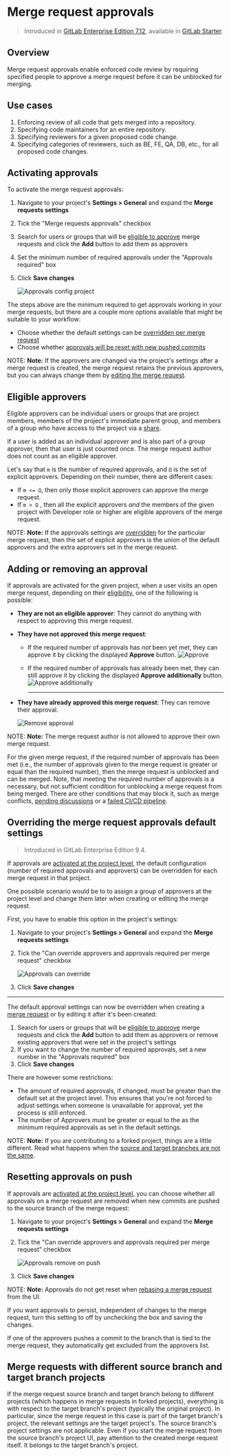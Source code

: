 # Merge request approvals

> Introduced in [GitLab Enterprise Edition 7.12](https://about.gitlab.com/2015/06/22/gitlab-7-12-released/#merge-request-approvers-ee-only), available in [GitLab Starter](https://about.gitlab.com/products/).

## Overview

Merge request approvals enable enforced code review by requiring specified people to approve a merge request before it can be unblocked for merging.

## Use cases

1. Enforcing review of all code that gets merged into a repository.
2. Specifying code maintainers for an entire repository.
3. Specifying reviewers for a given proposed code change.
4. Specifying categories of reviewers, such as BE, FE, QA, DB, etc., for all proposed code changes.

## Activating approvals

To activate the merge request approvals:

1. Navigate to your project's **Settings > General** and expand the
   **Merge requests settings**
1. Tick the "Merge requests approvals" checkbox
1. Search for users or groups that will be [eligible to approve](#eligible-approvers)
   merge requests and click the **Add** button to add them as approvers
1. Set the minimum number of required approvals under the "Approvals required"
   box
1. Click **Save changes**

    ![Approvals config project](img/approvals_config_project.png)

The steps above are the minimum required to get approvals working in your
merge requests, but there are a couple more options available that might be
suitable to your workflow:

- Choose whether the default settings can be
  [overridden per merge request](#overriding-the-merge-request-approvals-default-settings)
- Choose whether [approvals will be reset with new pushed commits](#resetting-approvals-on-push)

NOTE: **Note:**
If the approvers are changed via the project's settings after a merge request
is created, the merge request retains the previous approvers, but you can always
change them by [editing the merge request](#overriding-the-merge-request-approvals-default-settings).

## Eligible approvers

Eligible approvers can be individual users or groups that are project members,
members of the project's immediate parent group, and members of a group who
have access to the project via a
[share](../members/share_project_with_groups.md).

If a user is added as an individual approver and is also part of a group approver,
then that user is just counted once. The merge request author does not count as
an eligible approver.

Let's say that `m` is the number of required approvals, and `Ω` is the set of
explicit approvers. Depending on their number, there are different cases:

- If `m <= Ω`, then only those explicit approvers can approve the merge request.
- If `m > Ω` , then all the explicit approvers _and_ the members of the given
  project with Developer role or higher are eligible approvers of the merge
  request.

NOTE: **Note:**
If the approvals settings are [overridden](#overriding-the-merge-request-approvals-default-settings)
for the particular merge request, then the set of explicit approvers is the
union of the default approvers and the extra approvers set in the merge request.

## Adding or removing an approval

If approvals are activated for the given project, when a user visits an open
merge request, depending on their [eligibility](#eligible-approvers), one of
the following is possible:

- **They are not an eligible approver**: They cannot do anything with respect
  to approving this merge request.
- **They have not approved this merge request**:
  - If the required number of approvals has _not_ been yet met, they can approve
    it by clicking the displayed **Approve** button.
      ![Approve](img/approve.png)

  - If the required number of approvals has already been met, they can still
    approve it by clicking the displayed **Approve additionally** button.
      ![Approve additionally](img/approve_additionally.png)

    ---

- **They have already approved this merge request**: They can remove their approval.

    ![Remove approval](img/remove_approval.png)

NOTE: **Note:**
The merge request author is not allowed to approve their own merge request.

For the given merge request, if the required number of approvals has been met
(i.e., the number of approvals given to the merge request is greater or equal
than the required number), then the merge request is unblocked and can be merged.
Note, that meeting the required number of approvals is a necessary, but not
sufficient condition for unblocking a merge request from being merged. There
are other conditions that may block it, such as merge conflicts,
[pending discussions](../../discussions/index.md#l#only-allow-merge-requests-to-be-merged-if-all-discussions-are-resolved)
or a [failed CI/CD pipeline](merge_when_pipeline_succeeds.md).

## Overriding the merge request approvals default settings

> Introduced in GitLab Enterprise Edition 9.4.

If approvals are [activated at the project level](#activating-approvals), the
default configuration (number of required approvals and approvers) can be
overridden for each merge request in that project.

One possible scenario would be to to assign a group of approvers at the project
level and change them later when creating or editing the merge request.

First, you have to enable this option in the project's settings:

1. Navigate to your project's **Settings > General** and expand the
   **Merge requests settings**
1. Tick the "Can override approvers and approvals required per merge request"
   checkbox

    ![Approvals can override](img/approvals_can_override.png)

1. Click **Save changes**

---

The default approval settings can now be overridden when creating a
[merge request](index.md) or by editing it after it's been created:

1. Search for users or groups that will be [eligible to approve](#eligible-approvers)
   merge requests and click the **Add** button to add them as approvers or
   remove existing approvers that were set in the project's settings
1. If you want to change the number of required approvals, set a new number
   in the "Approvals required" box
1. Click **Save changes**

There are however some restrictions:

- The amount of required approvals, if changed, must be greater than the default
  set at the project level. This ensures that you're not forced to adjust settings
  when someone is unavailable for approval, yet the process is still enforced.
- The number of Approvers must be greater or equal to the as the minimum required
  approvals as set in the default settings.

NOTE: **Note:**
If you are contributing to a forked project, things are a little different.
Read what happens  when the
[source and target branches are not the same](#merge-requests-with-different-source-branch-and-target-branch-projects).

## Resetting approvals on push

If approvals are [activated at the project level](#activating-approvals),
you can choose whether all approvals on a merge request are removed when
new commits are pushed to the source branch of the merge request:

1. Navigate to your project's **Settings > General** and expand the
   **Merge requests settings**
1. Tick the "Can override approvers and approvals required per merge request"
   checkbox

    ![Approvals remove on push](img/approvals_remove_on_push.png)

1. Click **Save changes**

NOTE: **Note:**
Approvals do not get reset when [rebasing a merge request](fast_forward_merge.md)
from the UI.

If you want approvals to persist, independent of changes to the merge request,
turn this setting to off by unchecking the box and saving the changes.

If one of the approvers pushes a commit to the branch that is tied to the merge 
request, they automatically get excluded from the approvers list.

## Merge requests with different source branch and target branch projects

If the merge request source branch and target branch belong to different
projects (which happens in merge requests in forked projects), everything is
with respect to the target branch's project (typically the original project).
In particular, since the merge request in this case is part of the target
branch's project, the relevant settings are the target project's. The source
branch's project settings are not applicable. Even if you start the merge
request from the source branch's project UI, pay attention to the created merge
request itself. It belongs to the target branch's project.

